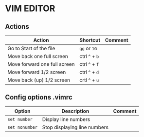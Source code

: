 # VIM EDITOR 

## Actions 

| Action | Shortcut | Comment |
|---|---|---|
| Go to Start of the file | `gg` or `1G` ||
| Move back one full screen | ctrl ^ + `b` ||
| Move forward one full screen | ctrl ^ + `f` ||
| Move forward 1/2 screen | ctrl ^ + `d` ||
| Move back (up) 1/2 screen | crtl ^ + `u` ||

## Config options .vimrc 

| Option | Description | Comment |
|---|---|---|
| `set number` | Display line numbers ||
| `set nonumber` | Stop displaying line numbers ||

